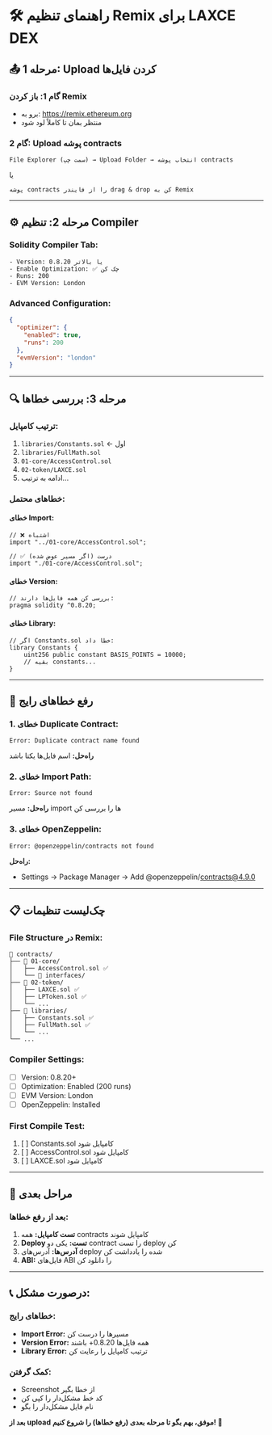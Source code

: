 # 🛠️ راهنمای تنظیم Remix برای LAXCE DEX

## 📤 **مرحله 1: Upload کردن فایل‌ها**

### **گام 1: باز کردن Remix**
- برو به: https://remix.ethereum.org
- منتظر بمان تا کاملاً لود شود

### **گام 2: Upload پوشه contracts**
```
File Explorer (سمت چپ) → Upload Folder → انتخاب پوشه contracts
```

یا 

```
پوشه contracts را از فایندر drag & drop کن به Remix
```

---

## ⚙️ **مرحله 2: تنظیم Compiler**

### **Solidity Compiler Tab:**
```
- Version: 0.8.20 یا بالاتر
- Enable Optimization: ✅ چک کن
- Runs: 200
- EVM Version: London
```

### **Advanced Configuration:**
```json
{
  "optimizer": {
    "enabled": true,
    "runs": 200
  },
  "evmVersion": "london"
}
```

---

## 🔍 **مرحله 3: بررسی خطاها**

### **ترتیب کامپایل:**
1. `libraries/Constants.sol` ← اول
2. `libraries/FullMath.sol` 
3. `01-core/AccessControl.sol`
4. `02-token/LAXCE.sol`
5. ادامه به ترتیب...

### **خطاهای محتمل:**

#### **خطای Import:**
```solidity
// ❌ اشتباه
import "../01-core/AccessControl.sol";

// ✅ درست (اگر مسیر عوض شده)
import "./01-core/AccessControl.sol";
```

#### **خطای Version:**
```solidity
// بررسی کن همه فایل‌ها دارند:
pragma solidity ^0.8.20;
```

#### **خطای Library:**
```solidity
// اگر Constants.sol خطا داد:
library Constants {
    uint256 public constant BASIS_POINTS = 10000;
    // بقیه constants...
}
```

---

## 🚨 **رفع خطاهای رایج**

### **1. خطای Duplicate Contract:**
```
Error: Duplicate contract name found
```
**راه‌حل:** اسم فایل‌ها یکتا باشد

### **2. خطای Import Path:**
```
Error: Source not found
```
**راه‌حل:** مسیر import ها را بررسی کن

### **3. خطای OpenZeppelin:**
```
Error: @openzeppelin/contracts not found
```
**راه‌حل:** 
- Settings → Package Manager → Add @openzeppelin/contracts@4.9.0

---

## 📋 **چک‌لیست تنظیمات**

### **File Structure در Remix:**
```
📁 contracts/
├── 📁 01-core/
│   ├── AccessControl.sol ✅
│   └── 📁 interfaces/
├── 📁 02-token/
│   ├── LAXCE.sol ✅
│   ├── LPToken.sol ✅
│   └── ...
├── 📁 libraries/
│   ├── Constants.sol ✅
│   ├── FullMath.sol ✅
│   └── ...
└── ...
```

### **Compiler Settings:**
- [ ] Version: 0.8.20+
- [ ] Optimization: Enabled (200 runs)
- [ ] EVM Version: London
- [ ] OpenZeppelin: Installed

### **First Compile Test:**
1. [ ] Constants.sol کامپایل شود
2. [ ] AccessControl.sol کامپایل شود  
3. [ ] LAXCE.sol کامپایل شود

---

## 🎯 **مراحل بعدی**

### **بعد از رفع خطاها:**
1. **تست کامپایل:** همه contracts کامپایل شوند
2. **Deploy تست:** یکی دو contract را تست deploy کن
3. **آدرس‌ها:** آدرس‌های deploy شده را یادداشت کن
4. **ABI:** فایل‌های ABI را دانلود کن

---

## 📞 **درصورت مشکل:**

### **خطاهای رایج:**
- **Import Error:** مسیرها را درست کن
- **Version Error:** همه فایل‌ها 0.8.20+ باشند
- **Library Error:** ترتیب کامپایل را رعایت کن

### **کمک گرفتن:**
- Screenshot از خطا بگیر
- کد خط مشکل‌دار را کپی کن
- نام فایل مشکل‌دار را بگو

**بعد از upload موفق، بهم بگو تا مرحله بعدی (رفع خطاها) را شروع کنیم! 🚀**
